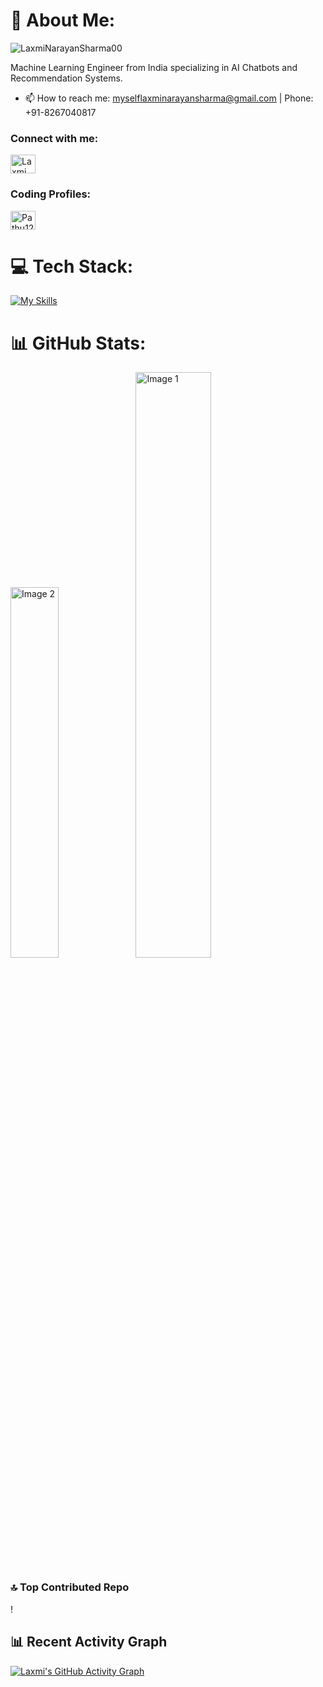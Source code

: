 # 💫 About Me:
<p align="left"> <img src="https://komarev.com/ghpvc/?username=LaxmiNarayanSharma00&label=Profile%20views&color=0e75b6&style=flat" alt="LaxmiNarayanSharma00" /> </p>

Machine Learning Engineer from India specializing in AI Chatbots and Recommendation Systems.

- 📫 How to reach me: myselflaxminarayansharma@gmail.com | Phone: +91-8267040817

<h3 align="left">Connect with me:</h3>
<p align="left">
<a href="https://linkedin.com/in/laxmi-narayan-sharma" target="blank"><img align="center" src="https://raw.githubusercontent.com/rahuldkjain/github-profile-readme-generator/master/src/images/icons/Social/linked-in-alt.svg" alt="Laxmi Narayan Sharma" height="30" width="40" /></a>
</p>

<h3 align="left">Coding Profiles:</h3>
<p align="left">
<a href="https://codeforces.com/profile/Pathu123" target="blank"><img align="center" src="https://raw.githubusercontent.com/rahuldkjain/github-profile-readme-generator/master/src/images/icons/Social/codeforces.svg" alt="Pathu123" height="30" width="40" /></a>
</p>

# 💻 Tech Stack:
[![My Skills](https://skillicons.dev/icons?i=python,cpp,mysql,mongodb,linux,git,flask,aws,gcp,azure,jupyter,pytorch,tensorflow,keras,sklearn,numpy,graphql,postman)](https://github.com/LaxmiNarayanSharma00)

# 📊 GitHub Stats:
<span><img style="width: 39%;" src="https://github-readme-stats.vercel.app/api/top-langs/?username=LaxmiNarayanSharma00&theme=nightowl&hide_border=false&include_all_commits=false&count_private=false&layout=compact" alt="Image 2"></span>
<span><img style="width: 49%;" src="https://github-readme-stats.vercel.app/api?username=LaxmiNarayanSharma00&theme=nightowl&hide_border=false&include_all_commits=false&count_private=false" alt="Image 1"></span>

### 🔝 Top Contributed Repo
!

## 📊 Recent Activity Graph
[![Laxmi's GitHub Activity Graph](https://github-readme-activity-graph.vercel.app/graph?username=LaxmiNarayanSharma00&bg_color=000000&color=ababab&line=7e00e6&point=d1d1d1&area=true&hide_border=true)](https://github.com/LaxmiNarayanSharma00)
